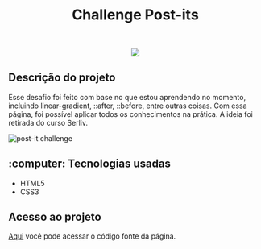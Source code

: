 <h1 align="center"> Challenge Post-its </h1>

<br>
<p align="center">
  <img src="https://img.shields.io/badge/%20STATUS%20-%20CONCLU%C3%8DDO%20%20%20%20-44CC1?style=flat-square"/>
</p>

<h2>Descrição do projeto</h2>

<p>Esse desafio foi feito com base no que estou aprendendo no momento, incluindo linear-gradient, ::after, ::before, entre outras coisas. Com essa página, foi possível aplicar todos os conhecimentos na prática. A ideia foi retirada do curso Serliv.</p>

![post-it challenge](https://github.com/vini-rbeiro/challenge-post-its/assets/95951039/58532eac-ad56-431d-8bec-a9193c6ea3fa)



<h2>:computer: Tecnologias usadas</h2>

<ul>
  <li>HTML5</li>
  <li>CSS3</li>
</ul>

<h2>Acesso ao projeto</h2>

<a href="https://github.com/vini-rbeiro/challenge-post-its" target="_blank">Aqui</a> você pode acessar o código fonte da página.
